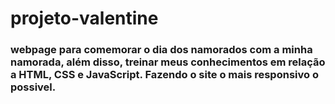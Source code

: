 # projeto-valentine
 
 ### webpage para comemorar o dia dos namorados com a minha namorada, além disso, treinar meus conhecimentos em relação a HTML, CSS e JavaScript. Fazendo o site o mais responsivo o possivel. 

<!-- @import "[TOC]" {cmd="toc" depthFrom=1 depthTo=6 orderedList=false} -->
